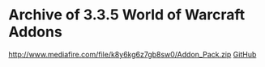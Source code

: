 # Archive of 3.3.5 World of Warcraft Addons

http://www.mediafire.com/file/k8y6kg6z7gb8sw0/Addon_Pack.zip
[GitHub](http://github.com)
